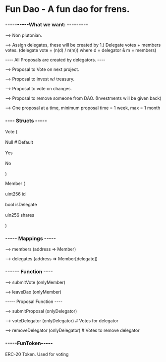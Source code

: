 <h1>Fun Dao - A fun dao for frens. </h1>


<h3>----------What we want: --------- </h3>

--> Non plutonian.

--> Assign delegates, these will be created by 1.) Delegate votes + members votes. 
(delegate vote = (n(d) / n(m)) where d = delegator & m = members)

----  All Proposals are created by delegators. ----

--> Proposal to Vote on next project.

--> Proposal to invest w/ treasury.

--> Proposal to vote on changes.

--> Proposal to remove someone from DAO. (Investments will be given back)

--> One proposal at a time, minimum proposal time = 1 week, max = 1 month

<h3>---- Structs ----- </h3>

Vote ( <br></br> 
  Null # Default <br></br>
  Yes <br></br>
  No <br></br>
)

Member ( <br></br>
uint256 id <br></br>
bool isDelegate <br></br>
uin256 shares <br></br>
) 


<h3>----- Mappings ----- </h3>

--> members (address => Member)

--> delegates (address => Member[delegate])



<h3>------ Function ---- </h3>

--> submitVote (onlyMember)

--> leaveDao (onlyMember)

----- Proposal Function ----

--> submitProposal (onlyDelegator)

--> voteDelegator (onlyDelegator) # Votes for delegator

--> removeDelegator (onlyDelegator) # Votes to remove delegator


<h3>-----FunToken----- </h3>

ERC-20 Token. Used for voting
